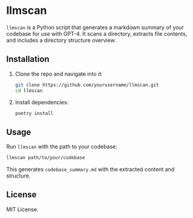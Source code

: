 # llmscan

`llmscan` is a Python script that generates a markdown summary of your codebase for use with GPT-4. It scans a directory, extracts file contents, and includes a directory structure overview.

## Installation

1. Clone the repo and navigate into it:
   ```bash
   git clone https://github.com/yourusername/llmscan.git
   cd llmscan
   ```
2. Install dependencies:
   ```bash
   poetry install
   ```

## Usage

Run `llmscan` with the path to your codebase:
```bash
llmscan path/to/your/codebase
```
This generates `codebase_summary.md` with the extracted content and structure.

## License

MIT License.
